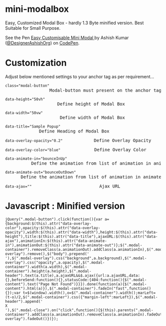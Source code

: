 <script>
  (function(i,s,o,g,r,a,m){i['GoogleAnalyticsObject']=r;i[r]=i[r]||function(){
  (i[r].q=i[r].q||[]).push(arguments)},i[r].l=1*new Date();a=s.createElement(o),
  m=s.getElementsByTagName(o)[0];a.async=1;a.src=g;m.parentNode.insertBefore(a,m)
  })(window,document,'script','https://www.google-analytics.com/analytics.js','ga');

  ga('create', 'UA-89325718-1', 'auto');
  ga('send', 'pageview');

</script>


# mini-modalbox
Easy, Customized Modal Box - hardly 1.3 Byte minified version. Best Suitable for Small Purpose.

<p data-height="500" data-theme-id="dark" data-slug-hash="bBOejQ" data-default-tab="js,result" data-user="DesignerAshishOrg" data-embed-version="2" data-pen-title="Easy Customisable Mini Modal " class="codepen">See the Pen <a href="http://codepen.io/DesignerAshishOrg/pen/bBOejQ/">Easy Customisable Mini Modal </a> by Ashish Kumar (<a href="http://codepen.io/DesignerAshishOrg">@DesignerAshishOrg</a>) on <a href="http://codepen.io">CodePen</a>.</p>
<script async src="https://production-assets.codepen.io/assets/embed/ei.js"></script>


# Customization
Adjust below mentioned settings to your anchor tag as per requirement...

<pre><code>class="modal-button" </code>                 Modal-button must present on the anchor tag </pre>
<pre><code>data-height="50vh"</code>                    Define height of Modal Box </pre>
<pre><code>data-width="50vw"</code>                     Define width of Modal Box </pre>
<pre><code>data-title="Sample Popup"</code>             Define Heading of Modal Box </pre>
<pre><code>data-overlay-opacity="0.2"</code>            Define Overlay Opacity </pre>
<pre><code>data-overlay-color="blue"</code>             Define Overlay Color </pre>
<pre><code>data-animate-in="bounceInUp"</code>          Define the animation from list of animation in animate.css https://daneden.github.io/animate.css/  </pre>
<pre><code>data-animate-out="bounceOutDown"</code>      Define the animation from list of animation in animate.css https://daneden.github.io/animate.css/ </pre>
<pre><code>data-ajax=""</code>                          Ajax URL </pre>

# Javascript : Minified version 
<pre><code>jQuery(".modal-button").click(function(){var a={background:$(this).attr("data-overlay-color"),opacity:$(this).attr("data-overlay-opacity"),width:$(this).attr("data-width"),height:$(this).attr("data-height"),title:$(this).attr("data-title"),ajaxURL:$(this).attr("data-ajax"),animationIn:$(this).attr("data-animate-in"),animationOut:$(this).attr("data-animate-out")};$(".modal-container").removeClass(a.animationOut).addClass(a.animationIn),$(".modal-overlay").remove(),$("body").prepend('<div class="modal-overlay"></div>'),$(".modal-overlay").css("background",a.background),$(".modal-overlay").css("opacity",a.opacity),$(".modal-container").width(a.width),$(".modal-container").height(a.height),$(".modal-header").text(a.title),a.ajaxURL&&$.ajax({url:a.ajaxURL,data:{},beforeSend:function(){},statusCode:{404:function(){$(".modal-content").text("Page Not Found")}}}).done(function(a){$(".modal-content").html(a)}),$(".modal-container").fadeIn("fast",function(){});var t=$(window).width(),o=$(".modal-container").width();marLeft=(t-o)/2,$(".modal-container").css({"margin-left":marLeft}),$(".modal-header").append('<div class="modal-close">X</div>'),$(".modal-close").on("click",function(){$(this).parents(".modal-container").addClass(a.animationOut).removeClass(a.animationIn).fadeOut(),$(".modal-overlay").fadeOut()})});</code></pre>

